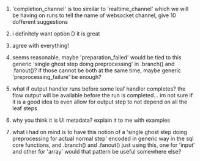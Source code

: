 1) 'completion_channel' is too similar to 'realtime_channel' which we will be having on runs to tell the name of websocket channel, give 10 dofferent suggestions

2) i definitely want option D it is great

3) agree with everything!

5) seems reasonable, maybe 'preparation_failed' would be tied to this generic 'single ghost step doing preprocessing' in .branch() and .fanout()? if those cannot be both at the same time, maybe generic 'preprocessing_failure' be enough?

7) what if output handler runs before some leaf handler completes? the flow output will be available before the run is completed...
   im not sure if it is a good idea to even allow for output step to not depend on all the leaf steps

8) why you think it is UI metadata? explain it to me with examples

9) what i had on mind is to have this notion of a 'single ghost step doing preprocessing for actual normal step' encoded in generic way in the sql core functions, and .branch() and .fanout() just using this, one for 'input' and other for 'array'
would that pattern be useful somewhere else? 
